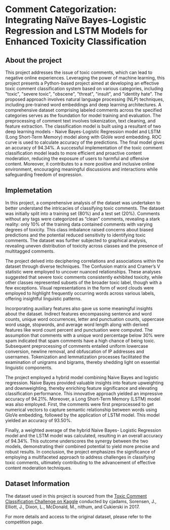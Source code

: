 # Comment Categorization: Integrating Naïve Bayes-Logistic Regression and LSTM Models for Enhanced Toxicity Classification

## About the project

This project addresses the issue of toxic comments, which can lead to negative online experiences. Leveraging the power of machine learning, this project presents a Python-based project aimed at developing an effective toxic comment classification system based on various categories, including "toxic", "severe toxic", "obscene", "threat", "insult", and "identity hate". The proposed approach involves natural language processing (NLP) techniques, including pre-trained word embeddings and deep learning architectures. A comprehensive dataset comprising labeled comments across the specified categories serves as the foundation for model training and evaluation. The preprocessing of comment text involves tokenization, text cleaning, and feature extraction. The classification model is built using a resultant of two deep learning models - Naive Bayes-Logistic Regression model and LSTM (Long Short-Term Memory) model along with GloVe word embedding. ROC curve is used to calculate accuracy of the predictions. The final model gives an accuracy of 94.34%. A successful implementation of the toxic comment classification model leads to more efficient and proactive content moderation, reducing the exposure of users to harmful and offensive content. Moreover, it contributes to a more positive and inclusive online environment, encouraging meaningful discussions and interactions while safeguarding freedom of expression.

## Implemetation

In this project, a comprehensive analysis of the dataset was undertaken to better understand the intricacies of classifying toxic comments. The dataset was initially split into a training set (80%) and a test set (20%). Comments without any tags were categorized as “clean” comments, revealing a stark reality: only 10% of the training data contained comments with varying degrees of toxicity. This class imbalance raised concerns about biased predictions and the potential reduced sensitivity to identifying toxic comments. The dataset was further subjected to graphical analysis, revealing uneven distribution of toxicity across classes and the presence of multitagged comments. 

The project delved into deciphering correlations and associations within the dataset through diverse techniques. The Confusion matrix and Cramer’s V statistic were employed to uncover nuanced relationships. These analyses suggested that severe toxic comments consistently exhibited toxicity, while other classes represented subsets of the broader toxic label, though with a few exceptions. Visual representations in the form of word clouds were employed to highlight frequently occurring words across various labels, offering insightful linguistic patterns. 

Incorporating auxiliary features also gave us some meaningful insights about the dataset. Indirect features encompassing sentence and word counts, unique word occurrences, letter and punctuation counts, uppercase word usage, stopwords, and average word length along with derived features like word count percent and punctuation were computed. The assumption that comments with a unique word percentage below 30% were spam indicated that spam comments have a high chance of being toxic. 
Subsequent preprocessing of comments entailed uniform lowercase conversion, newline removal, and obfuscation of IP addresses and usernames. Tokenization and lemmatization processes facilitated the examination of unigrams and bigrams, thereby shedding light on essential linguistic components. 

The project employed a hybrid model combining Naive Bayes and logistic regression. Naive Bayes provided valuable insights into feature upweighting and downweighting, thereby enriching feature significance and elevating classification performance. This innovative approach yielded an impressive accuracy of 94.21%. Moreover, a Long Short-Term Memory (LSTM) model was also employed. First, the comments were first preprocessed to get numerical vectors to capture semantic relationship between words using GloVe embedding, followed by the application of LSTM model. This model yielded an accuracy of 93.50%. 

Finally, a weighted average of the hybrid Naive Bayes- Logistic Regression model and the LSTM model was calculated, resulting in an overall accuracy of 94.34%. This outcome underscores the synergy between the two models, demonstrating their combined potential to yield more precise and robust results. In conclusion, the project emphasizes the significance of employing a multifaceted approach to address challenges in classifying toxic comments, ultimately contributing to the advancement of effective content moderation techniques.

## Dataset Information

The dataset used in this project is sourced from the [Toxic Comment Classification Challenge on Kaggle](https://www.kaggle.com/competitions/jigsaw-toxic-comment-classification-challenge) conducted by cjadams, Sorensen, J., Elliott, J., Dixon, L., McDonald, M., nithum, and Cukierski in 2017.

For more details and access to the original dataset, please refer to the competition page.
